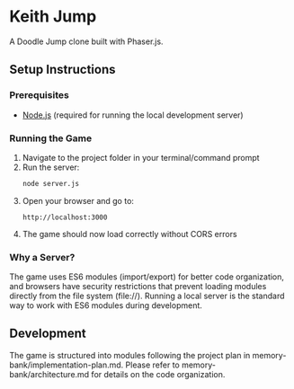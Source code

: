 # Keith Jump

A Doodle Jump clone built with Phaser.js.

## Setup Instructions

### Prerequisites
- [Node.js](https://nodejs.org/) (required for running the local development server)

### Running the Game

1. Navigate to the project folder in your terminal/command prompt
2. Run the server:
   ```bash
   node server.js
   ```
3. Open your browser and go to:
   ```
   http://localhost:3000
   ```
4. The game should now load correctly without CORS errors

### Why a Server?

The game uses ES6 modules (import/export) for better code organization, and browsers have security restrictions that prevent loading modules directly from the file system (file://). Running a local server is the standard way to work with ES6 modules during development.

## Development

The game is structured into modules following the project plan in memory-bank/implementation-plan.md. Please refer to memory-bank/architecture.md for details on the code organization. 